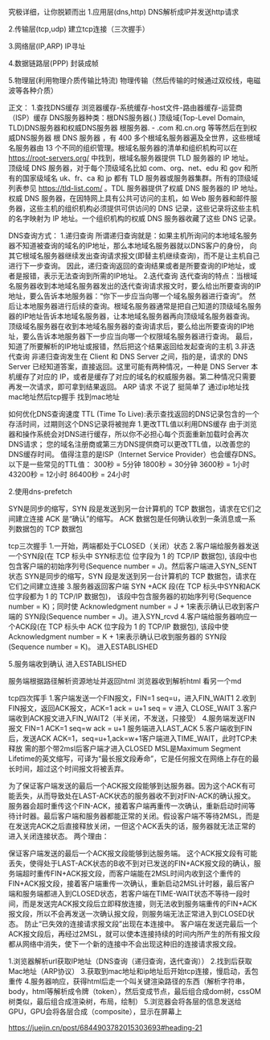 究极详细，让你脱颖而出
1.应用层(dns,http) DNS解析成IP并发送http请求

2.传输层(tcp,udp) 建立tcp连接（三次握手）

3.网络层(IP,ARP) IP寻址

4.数据链路层(PPP) 封装成帧

5.物理层(利用物理介质传输比特流) 物理传输（然后传输的时候通过双绞线，电磁波等各种介质）

正文：
1.查找DNS缓存
浏览器缓存-系统缓存-host文件-路由器缓存-运营商（ISP）缓存
DNS服务器种类：根DNS服务器(.) 顶级域(Top-Level Domain, TLD)DNS服务器和权威DNS服务器
根服务器. - .com 和.cn.org 等等然后在到权威DNS服务器
根 DNS 服务器 ，有 400 多个根域名服务器遍及全世界，这些根域名服务器由 13 个不同的组织管理。根域名服务器的清单和组织机构可以在 https://root-servers.org/ 中找到，根域名服务器提供 TLD 服务器的 IP 地址。
顶级域 DNS 服务器，对于每个顶级域名比如 com、org、net、edu 和 gov 和所有的国家级域名 uk、fr、ca 和 jp 都有 TLD 服务器或服务器集群。所有的顶级域列表参见 https://tld-list.com/ 。TDL 服务器提供了权威 DNS 服务器的 IP 地址。
权威 DNS 服务器，在因特网上具有公共可访问的主机，如 Web 服务器和邮件服务器，这些主机的组织机构必须提供可供访问的 DNS 记录，这些记录将这些主机的名字映射为 IP 地址。一个组织机构的权威 DNS 服务器收藏了这些 DNS 记录。

DNS查询方式：
1.递归查询
  所谓递归查询就是：如果主机所询问的本地域名服务器不知道被查询的域名的IP地址，那么本地域名服务器就以DNS客户的身份，
  向其它根域名服务器继续发出查询请求报文(即替主机继续查询)，而不是让主机自己进行下一步查询。
  因此，递归查询返回的查询结果或者是所要查询的IP地址，或者是报错，表示无法查询到所需的IP地址。
2.迭代查询
迭代查询的特点：当根域名服务器收到本地域名服务器发出的迭代查询请求报文时，要么给出所要查询的IP地址，要么告诉本地服务器：“你下一步应当向哪一个域名服务器进行查询”。
  然后让本地服务器进行后续的查询。根域名服务器通常是把自己知道的顶级域名服务器的IP地址告诉本地域名服务器，让本地域名服务器再向顶级域名服务器查询。
  顶级域名服务器在收到本地域名服务器的查询请求后，要么给出所要查询的IP地址，要么告诉本地服务器下一步应当向哪一个权限域名服务器进行查询。
  最后，知道了所要解析的IP地址或报错，然后把这个结果返回给发起查询的主机
3.非迭代查询
  非递归查询发生在 Client 和 DNS Server 之间，指的是，请求的 DNS Server 已经知道答案，直接返回。这里可能有两种情况，一种是 DNS Server 本机缓存了对应的 IP，或者是缓存了对应的域名的权威服务器。第二种情况只需要再发一次请求，即可拿到结果返回。
ARP 请求 不说了 挺简单了 通过ip地址找mac地址然后tcp握手
  找到mac地址

如何优化DNS查询速度
TTL (Time To Live):表示查找返回的DNS记录包含的一个存活时间，过期则这个DNS记录将被抛弃
1.更改TTL值以利用DNS缓存
由于浏览器和操作系统会对DNS进行缓存，所以你不必担心每个页面重新加载时会再次DNS请求；
您的域名注册商或第三方DNS提供商可以更改TTL值，以改善您的DNS缓存时间。
值得注意的是ISP（Internet Service Provider）也会缓存DNS。以下是一些常见的TTL值：
300秒 = 5分钟
1800秒 = 30分钟
3600秒 = 1小时
43200秒 = 12小时
86400秒 = 24小时

2.使用dns-prefetch
<link rel="dns-prefetch" href="https://fonts.gstatic.com/">




<!-- https://blog.csdn.net/jun2016425/article/details/81506353 -->
SYN是同步的缩写，SYN 段是发送到另一台计算机的 TCP 数据包，请求在它们之间建立连接
ACK 是“确认”的缩写。 ACK 数据包是任何确认收到一条消息或一系列数据包的 TCP 数据包

tcp三次握手
1.一开始，两端都处于CLOSED（关闭）状态
2.客户端给服务器发送一个SYN段(在 TCP 标头中 SYN标志位 位字段为 1 的 TCP/IP 数据包), 该段中也包含客户端的初始序列号(Sequence number = J)。然后客户端进入SYN_SENT状态
SYN是同步的缩写，SYN 段是发送到另一台计算机的 TCP 数据包，请求在它们之间建立连接
3.服务器返回客户端 SYN +ACK 段(在 TCP 标头中SYN和ACK位字段都为 1 的 TCP/IP 数据包)， 该段中包含服务器的初始序列号(Sequence number = K)；同时使 Acknowledgment number = J + 1来表示确认已收到客户端的 SYN段(Sequence number = J)。进入SYN_rcvd
4.客户端给服务器响应一个ACK段(在 TCP 标头中 ACK 位字段为 1 的 TCP/IP 数据包), 该段中使 Acknowledgment number = K + 1来表示确认已收到服务器的 SYN段(Sequence number = K)。 进入ESTABLISHED

5.服务端收到确认 进入ESTABLISHED

服务端根据路径解析资源地址并返回html
浏览器收到解析html 看另一个md

tcp四次挥手
1.客户端发送一个FIN报文，FIN=1 seq=u，进入FIN_WAIT1
2.收到FIN报文，返回ACK报文，ACK=1 ack = u+1 seq = v 进入 CLOSE_WAIT
3.客户端收到ACK报文进入FIN_WAIT2（半关闭，不发送，只接受）
4.服务端发送FIN报文 FIN=1 ACK=1 seq=w ack = u+1 服务端进入LAST_ACK
5.客户端收到FIN后，发送ACK ACK=1，seq=u+1,ack=w+1客户端进入TIME_WAIT，此时TCP未释放
需的那个带2msl后客户端才进入CLOSED
MSL是Maximum Segment Lifetime的英文缩写，可译为“最长报文段寿命”，它是任何报文在网络上存在的最长时间，超过这个时间报文将被丢弃。

为了保证客户端发送的最后一个ACK报文段能够到达服务器。因为这个ACK有可能丢失，从而导致处在LAST-ACK状态的服务器收不到对FIN-ACK的确认报文。服务器会超时重传这个FIN-ACK，接着客户端再重传一次确认，重新启动时间等待计时器。最后客户端和服务器都能正常的关闭。假设客户端不等待2MSL，而是在发送完ACK之后直接释放关闭，一但这个ACK丢失的话，服务器就无法正常的进入关闭连接状态。
两个理由：

保证客户端发送的最后一个ACK报文段能够到达服务端。
这个ACK报文段有可能丢失，使得处于LAST-ACK状态的B收不到对已发送的FIN+ACK报文段的确认，服务端超时重传FIN+ACK报文段，而客户端能在2MSL时间内收到这个重传的FIN+ACK报文段，接着客户端重传一次确认，重新启动2MSL计时器，最后客户端和服务端都进入到CLOSED状态，若客户端在TIME-WAIT状态不等待一段时间，而是发送完ACK报文段后立即释放连接，则无法收到服务端重传的FIN+ACK报文段，所以不会再发送一次确认报文段，则服务端无法正常进入到CLOSED状态。
防止“已失效的连接请求报文段”出现在本连接中。
客户端在发送完最后一个ACK报文段后，再经过2MSL，就可以使本连接持续的时间内所产生的所有报文段都从网络中消失，使下一个新的连接中不会出现这种旧的连接请求报文段。




1.浏览器解析url获取IP地址（DNS查询（递归查询，迭代查询））
2.找到后获取Mac地址（ARP协议）
3.获取到mac地址和ip地址后开始tcp连接，慢启动，丢包重传
4.服务器响应，获得html后走一个叫关键渲染路径的东西（解析字符串，body，html等解析成令牌（token），然后变成节点，最后组合成dom树，cssOM树类似，最后组合成渲染树，布局，绘制）
5.浏览器会将各层的信息发送给GPU，GPU会将各层合成（composite），显示在屏幕上

https://juejin.cn/post/6844903782015303693#heading-21

